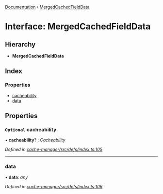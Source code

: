 [Documentation](../README.md) › [MergedCachedFieldData](mergedcachedfielddata.md)

# Interface: MergedCachedFieldData

## Hierarchy

* **MergedCachedFieldData**

## Index

### Properties

* [cacheability](mergedcachedfielddata.md#optional-cacheability)
* [data](mergedcachedfielddata.md#data)

## Properties

### `Optional` cacheability

• **cacheability**? : *Cacheability*

*Defined in [cache-manager/src/defs/index.ts:105](https://github.com/badbatch/graphql-box/blob/c5fe32a/packages/cache-manager/src/defs/index.ts#L105)*

___

###  data

• **data**: *any*

*Defined in [cache-manager/src/defs/index.ts:106](https://github.com/badbatch/graphql-box/blob/c5fe32a/packages/cache-manager/src/defs/index.ts#L106)*
